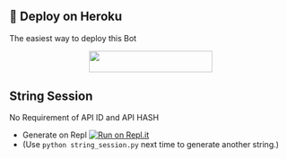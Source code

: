 

## 🚀 Deploy on Heroku 
The easiest way to deploy this Bot
<p align="center"><a href="https://heroku.com/deploy?template=https://github.com/msy1717/baddME"> <img src="https://img.shields.io/badge/Deploy%20To%20Heroku-red?style=for-the-badge&logo=heroku" width="220" height="38.45"/></a></p>

## String Session
No Requirement of API ID and API HASH

   - Generate on Repl [![Run on Repl.it](https://repl.it/badge/github/QueenArzoo/HeroSpamUserBot)](https://replit.com/@QueenArzoo/HeroSpamUserBot)
   - (Use `python string_session.py` next time to generate another string.)


